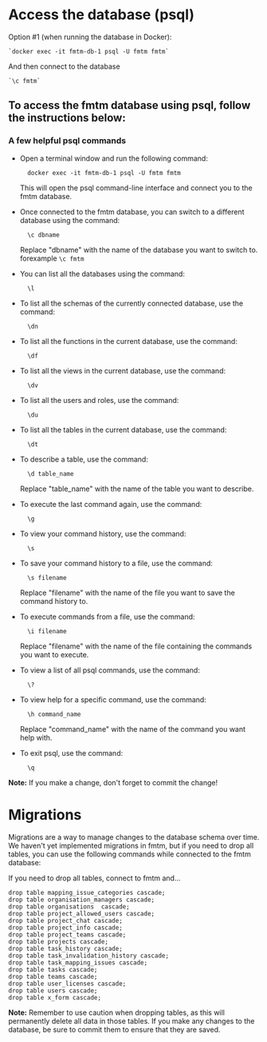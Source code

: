 # Access the database (psql)

Option #1 (when running the database in Docker):

    `docker exec -it fmtm-db-1 psql -U fmtm fmtm`

And then connect to the database

    `\c fmtm`

## To access the fmtm database using psql, follow the instructions below:

### A few helpful psql commands

- Open a terminal window and run the following command:

        docker exec -it fmtm-db-1 psql -U fmtm fmtm

    This will open the psql command-line interface and connect you to
    the fmtm database.

- Once connected to the fmtm database, you can switch to a different
  database using the command:

        \c dbname
    Replace "dbname" with the name of the database you want to switch
    to. forexample `\c fmtm`

- You can list all the databases using the command:

        \l

- To list all the schemas of the currently connected database, use the
  command:

        \dn

- To list all the functions in the current database, use the command:

        \df

- To list all the views in the current database, use the command:

        \dv

- To list all the users and roles, use the command:

        \du

- To list all the tables in the current database, use the command:

        \dt

- To describe a table, use the command:

        \d table_name
    Replace "table_name" with the name of the table you want to describe.

- To execute the last command again, use the command:

        \g

- To view your command history, use the command:

        \s

- To save your command history to a file, use the command:

        \s filename
    Replace "filename" with the name of the file you want to save the command history to.

- To execute commands from a file, use the command:

        \i filename
    Replace "filename" with the name of the file containing the commands you want to execute.

- To view a list of all psql commands, use the command:

        \?

- To view help for a specific command, use the command:

        \h command_name
    Replace "command_name" with the name of the command you want help with.

- To exit psql, use the command:

        \q

**Note:** If you make a change, don't forget to commit the change!

# Migrations

Migrations are a way to manage changes to the database schema over
time. We haven't yet implemented migrations in fmtm, but if you need
to drop all tables, you can use the following commands while connected
to the fmtm database:

If you need to drop all tables, connect to fmtm and...

    drop table mapping_issue_categories cascade;
    drop table organisation_managers cascade;
    drop table organisations  cascade;
    drop table project_allowed_users cascade;
    drop table project_chat cascade;
    drop table project_info cascade;
    drop table project_teams cascade;
    drop table projects cascade;
    drop table task_history cascade;
    drop table task_invalidation_history cascade;
    drop table task_mapping_issues cascade;
    drop table tasks cascade;
    drop table teams cascade;
    drop table user_licenses cascade;
    drop table users cascade;
    drop table x_form cascade;

**Note:** Remember to use caution when dropping tables, as this will
permanently delete all data in those tables. If you make any changes
to the database, be sure to commit them to ensure that they are
saved.
